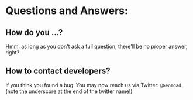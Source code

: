 # Questions and Answers: #



## How do you ...? ##
Hmm, as long as you don't ask a full question, there'll be no proper answer, right?


## How to contact developers? ##
If you think you found a bug:
You may now reach us via Twitter: `@GeoToad_`
(note the underscore at the end of the twitter name!)